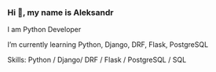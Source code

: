 ### Hi 👋, my name is Aleksandr
I am Python Developer

I’m currently learning Python, Django, DRF, Flask, PostgreSQL

Skills: Python / Django/ DRF / Flask / PostgreSQL / SQL 
